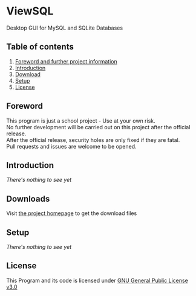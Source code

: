 # ViewSQL
Desktop GUI for MySQL and SQLite Databases 

## Table of contents
1. [Foreword and further project information](https://github.com/MauricePascal/ViewSQL/blob/main/README.md#foreword)
2. [Introduction](https://github.com/MauricePascal/ViewSQL/blob/main/README.md#introduction)
3. [Download](https://github.com/MauricePascal/ViewSQL/blob/main/README.md#downloads)
4. [Setup](https://github.com/MauricePascal/ViewSQL/blob/main/README.md#setup)
5. [License](https://github.com/MauricePascal/ViewSQL/blob/main/README.md#license)

## Foreword
This program is just a school project - Use at your own risk. 
<br>No further development will be carried out on this project after the official release. 
<br>After the official release, security holes are only fixed if they are fatal. 
<br>Pull requests and issues are welcome to be opened.

## Introduction
_There's nothing to see yet_

## Downloads
Visit [the project homepage](https://mauricepascal.github.io/ViewSQL/downloads.html) to get the download files

## Setup
_There's nothing to see yet_

## License
This Program and its code is licensed under [GNU General Public License v3.0](https://github.com/MauricePascal/ViewSQL/blob/main/LICENSE)
